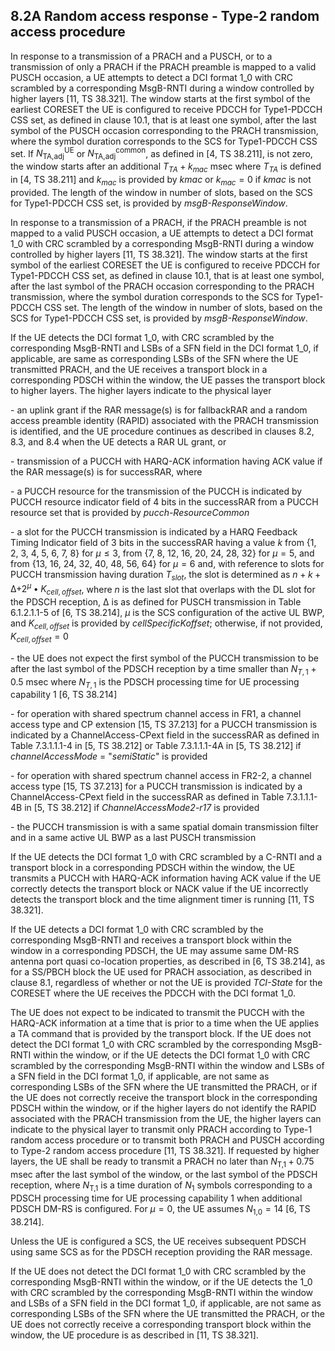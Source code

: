 ## 8.2A Random access response - Type-2 random access procedure

In response to a transmission of a PRACH and a PUSCH, or to a
transmission of only a PRACH if the PRACH preamble is mapped to a valid
PUSCH occasion, a UE attempts to detect a DCI format 1_0 with CRC
scrambled by a corresponding MsgB-RNTI during a window controlled by
higher layers \[11, TS 38.321\]. The window starts at the first symbol
of the earliest CORESET the UE is configured to receive PDCCH for
Type1-PDCCH CSS set, as defined in clause 10.1, that is at least one
symbol, after the last symbol of the PUSCH occasion corresponding to the
PRACH transmission, where the symbol duration corresponds to the SCS for
Type1-PDCCH CSS set. If $N_{\text{TA,adj}}^{\text{UE}}$ or
$N_{\text{TA,adj}}^{\text{common}}$, as defined in \[4, TS 38.211\], is
not zero, the window starts after an additional $T_{TA} + k_{mac}$ msec
where $T_{TA}$ is defined in \[4, TS 38.211\] and $k_{mac}$ is provided
by *kmac* or $k_{mac} = 0$ if *kmac* is not provided. The length of the
window in number of slots, based on the SCS for Type1-PDCCH CSS set, is
provided by *msgB-ResponseWindow*.

In response to a transmission of a PRACH, if the PRACH preamble is not
mapped to a valid PUSCH occasion, a UE attempts to detect a DCI format
1_0 with CRC scrambled by a corresponding MsgB-RNTI during a window
controlled by higher layers \[11, TS 38.321\]. The window starts at the
first symbol of the earliest CORESET the UE is configured to receive
PDCCH for Type1-PDCCH CSS set, as defined in clause 10.1, that is at
least one symbol, after the last symbol of the PRACH occasion
corresponding to the PRACH transmission, where the symbol duration
corresponds to the SCS for Type1-PDCCH CSS set. The length of the window
in number of slots, based on the SCS for Type1-PDCCH CSS set, is
provided by *msgB-ResponseWindow*.

If the UE detects the DCI format 1_0, with CRC scrambled by the
corresponding MsgB-RNTI and LSBs of a SFN field in the DCI format 1_0,
if applicable, are same as corresponding LSBs of the SFN where the UE
transmitted PRACH, and the UE receives a transport block in a
corresponding PDSCH within the window, the UE passes the transport block
to higher layers. The higher layers indicate to the physical layer

\- an uplink grant if the RAR message(s) is for fallbackRAR and a random
access preamble identity (RAPID) associated with the PRACH transmission
is identified, and the UE procedure continues as described in clauses
8.2, 8.3, and 8.4 when the UE detects a RAR UL grant, or

\- transmission of a PUCCH with HARQ-ACK information having ACK value if
the RAR message(s) is for successRAR, where

\- a PUCCH resource for the transmission of the PUCCH is indicated by
PUCCH resource indicator field of 4 bits in the successRAR from a PUCCH
resource set that is provided by *pucch-ResourceCommon*

\- a slot for the PUCCH transmission is indicated by a HARQ Feedback
Timing Indicator field of 3 bits in the successRAR having a value $k$
from {1, 2, 3, 4, 5, 6, 7, 8} for $\mu \leq 3$, from {7, 8, 12, 16, 20,
24, 28, 32} for $\mu = 5$, and from {13, 16, 24, 32, 40, 48, 56, 64} for
$\mu = 6$ and, with reference to slots for PUCCH transmission having
duration $T_{slot}$, the slot is determined as
$n + k + \mathrm{\Delta}{+ 2}^{\mu} \bullet K_{cell,offset}$, where $n$
is the last slot that overlaps with the DL slot for the PDSCH reception,
$\mathrm{\Delta}$ is as defined for PUSCH transmission in Table
6.1.2.1.1-5 of \[6, TS 38.214\], $\mu$ is the SCS configuration of the
active UL BWP, and $K_{cell,offset}$ is provided by
*cellSpecificKoffset*; otherwise, if not provided, $K_{cell,offset} = 0$

\- the UE does not expect the first symbol of the PUCCH transmission to
be after the last symbol of the PDSCH reception by a time smaller than
$N_{T,1} + 0.5$ msec where $N_{T,1}$ is the PDSCH processing time for UE
processing capability 1 \[6, TS 38.214\]

\- for operation with shared spectrum channel access in FR1, a channel
access type and CP extension \[15, TS 37.213\] for a PUCCH transmission
is indicated by a ChannelAccess-CPext field in the successRAR as defined
in Table 7.3.1.1.1-4 in \[5, TS 38.212\] or Table 7.3.1.1.1-4A in \[5,
TS 38.212\] if *channelAccessMode* = \"*semiStatic*\" is provided

\- for operation with shared spectrum channel access in FR2-2, a channel
access type \[15, TS 37.213\] for a PUCCH transmission is indicated by a
ChannelAccess-CPext field in the successRAR as defined in Table
7.3.1.1.1-4B in \[5, TS 38.212\] if *ChannelAccessMode2-r17* is provided

\- the PUCCH transmission is with a same spatial domain transmission
filter and in a same active UL BWP as a last PUSCH transmission

If the UE detects the DCI format 1_0 with CRC scrambled by a C-RNTI and
a transport block in a corresponding PDSCH within the window, the UE
transmits a PUCCH with HARQ-ACK information having ACK value if the UE
correctly detects the transport block or NACK value if the UE
incorrectly detects the transport block and the time alignment timer is
running \[11, TS 38.321\].

If the UE detects a DCI format 1_0 with CRC scrambled by the
corresponding MsgB-RNTI and receives a transport block within the window
in a corresponding PDSCH, the UE may assume same DM-RS antenna port
quasi co-location properties, as described in \[6, TS 38.214\], as for a
SS/PBCH block the UE used for PRACH association, as described in clause
8.1, regardless of whether or not the UE is provided *TCI-State* for the
CORESET where the UE receives the PDCCH with the DCI format 1_0.

The UE does not expect to be indicated to transmit the PUCCH with the
HARQ-ACK information at a time that is prior to a time when the UE
applies a TA command that is provided by the transport block. If the UE
does not detect the DCI format 1_0 with CRC scrambled by the
corresponding MsgB-RNTI within the window, or if the UE detects the DCI
format 1_0 with CRC scrambled by the corresponding MsgB-RNTI within the
window and LSBs of a SFN field in the DCI format 1_0, if applicable, are
not same as corresponding LSBs of the SFN where the UE transmitted the
PRACH, or if the UE does not correctly receive the transport block in
the corresponding PDSCH within the window, or if the higher layers do
not identify the RAPID associated with the PRACH transmission from the
UE, the higher layers can indicate to the physical layer to transmit
only PRACH according to Type-1 random access procedure or to transmit
both PRACH and PUSCH according to Type-2 random access procedure \[11,
TS 38.321\]. If requested by higher layers, the UE shall be ready to
transmit a PRACH no later than $N_{\text{T,1}} + 0.75$ msec after the
last symbol of the window, or the last symbol of the PDSCH reception,
where $N_{\text{T,1}}$ is a time duration of $N_{1}$ symbols
corresponding to a PDSCH processing time for UE processing capability 1
when additional PDSCH DM-RS is configured. For $\mu = 0$, the UE assumes
$N_{\text{1,0}} = 14$ \[6, TS 38.214\].

Unless the UE is configured a SCS, the UE receives subsequent PDSCH
using same SCS as for the PDSCH reception providing the RAR message.

If the UE does not detect the DCI format 1_0 with CRC scrambled by the
corresponding MsgB-RNTI within the window, or if the UE detects the 1_0
with CRC scrambled by the corresponding MsgB-RNTI within the window and
LSBs of a SFN field in the DCI format 1_0, if applicable, are not same
as corresponding LSBs of the SFN where the UE transmitted the PRACH, or
the UE does not correctly receive a corresponding transport block within
the window, the UE procedure is as described in \[11, TS 38.321\].